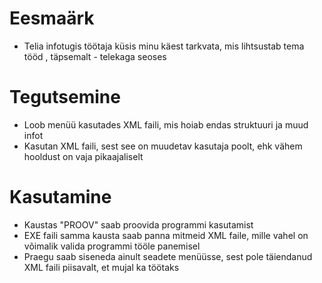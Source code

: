 # Eesmaärk
+ Telia infotugis töötaja küsis minu käest tarkvata, mis lihtsustab tema tööd
	, täpsemalt - telekaga seoses

# Tegutsemine
+ Loob menüü kasutades XML faili, mis hoiab endas struktuuri ja muud infot
+ Kasutan XML faili, sest see on muudetav kasutaja poolt, ehk vähem hooldust
	on vaja pikaajaliselt

# Kasutamine
+ Kaustas "PROOV" saab proovida programmi kasutamist
+ EXE faili samma kausta saab panna mitmeid XML faile, mille vahel on võimalik
	valida programmi tööle panemisel
+ Praegu saab siseneda ainult seadete menüüsse, sest pole täiendanud XML faili
	piisavalt, et mujal ka töötaks